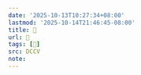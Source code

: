 ```yaml
---
date: '2025-10-13T10:27:34+08:00'
lastmod: '2025-10-14T21:46:45-08:00'
title: 􅅒
url: 􅅒
tags: [𨴖]
src: DCCV
note:
---
```

